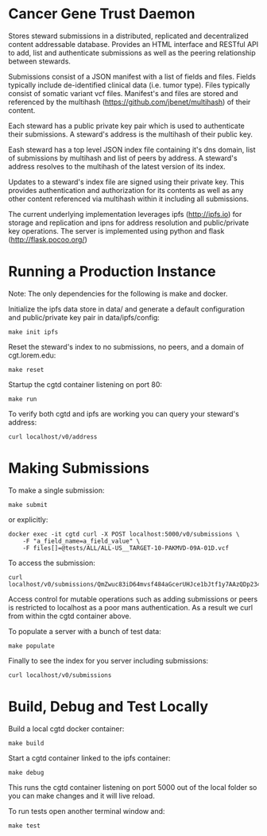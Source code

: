 # Cancer Gene Trust Daemon

Stores steward submissions in a distributed, replicated and decentralized
content addressable database.  Provides an HTML interface and RESTful API to
add, list and authenticate submissions as well as the peering relationship
between stewards.

Submissions consist of a JSON manifest with a list of fields and files. Fields
typically include de-identified clinical data (i.e. tumor type).  Files
typically consist of somatic variant vcf files.  Manifest's and files are
stored and referenced by the multihash (https://github.com/jbenet/multihash) of
their content.

Each steward has a public private key pair which is used to authenticate their
submissions. A steward's address is the multihash of their public key.

Eash steward has a top level JSON index file containing it's dns domain, list
of submissions by multihash and list of peers by address. A steward's address
resolves to the multihash of the latest version of its index.

Updates to a steward's index file are signed using their private key.  This
provides authentication and authorization for its contents as well as any other
content referenced via multihash within it including all submissions.

The current underlying implementation leverages ipfs (http://ipfs.io) for
storage and replication and ipns for address resolution and public/private key
operations.  The server is implemented using python and flask
(http://flask.pocoo.org/)

# Running a Production Instance

Note: The only dependencies for the following is make and docker.

Initialize the ipfs data store in data/  and generate a default configuration
and public/private key pair in data/ipfs/config:

    make init ipfs 

Reset the steward's index to no submissions, no peers, and a domain of
cgt.lorem.edu:

    make reset

Startup the cgtd container listening on port 80:

    make run

To verify both cgtd and ipfs are working you can query your steward's address:

    curl localhost/v0/address

# Making Submissions

To make a single submission:

    make submit

or explicitly:

    docker exec -it cgtd curl -X POST localhost:5000/v0/submissions \
        -F "a_field_name=a_field_value" \
        -F files[]=@tests/ALL/ALL-US__TARGET-10-PAKMVD-09A-01D.vcf

To access the submission:

    curl localhost/v0/submissions/QmZwuc83iD64mvsf484aGcerUHJce1bJtf1y7AAzQDp234

Access control for mutable operations such as adding submissions or peers
is restricted to localhost as a poor mans authentication. As a result we curl
from within the cgtd container above.

To populate a server with a bunch of test data:

    make populate

Finally to see the index for you server including submissions:

    curl localhost/v0/submissions

# Build, Debug and Test Locally

Build a local cgtd docker container:

    make build

Start a cgtd container linked to the ipfs container:

    make debug

This runs the cgtd container listening on port 5000 out of the local folder so
you can make changes and it will live reload.

To run tests open another terminal window and:

    make test
